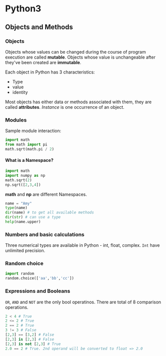 # Python3
## Objects and Methods
### Objects
Objects whose values can be changed during the course of program execution are called **mutable**.
Objects whose value is unchangeable after they've been created are **immutable**.

Each object in Python has 3 characteristics:
* Type
* value
* identity

Most objects has either data or methods associated with them, they are called **attributes**.
*Instance* is one occurrence of an object.

### Modules
Sample module interaction:
```python
import math
from math import pi
math.sqrt(math.pi / 2)
```

#### What is a Namespace?
```python
import math
import numpy as np
math.sqrt(2)
np.sqrt([2,3,4])
```
**math** and **np** are different Namespaces.

```python
name = "Amy"
type(name)
dir(name) # to get all available methods
dir(str) # can use a type
help(name.upper)
```

### Numbers and basic calculations
Three numerical types are available in Python - int, float, complex. `Int` have unlimited precision.

### Random choice
```Python
import random
random.choice(['aa','bb','cc'])
```

### Expressions and Booleans
`OR`, `AND` and `NOT` are the only bool operatinos.
There are total of 8 comparison operations.
```Python
2 < 4 # True
2 <= 2 # True
2 == 2 # True
3 != 3 # False
[2,3] == [3,2] # False
[2,3] is [2,3] # False
[2,3] is not [2,3] # True
2.0 == 2 # True. 2nd operand will be converted to float => 2.0
```
